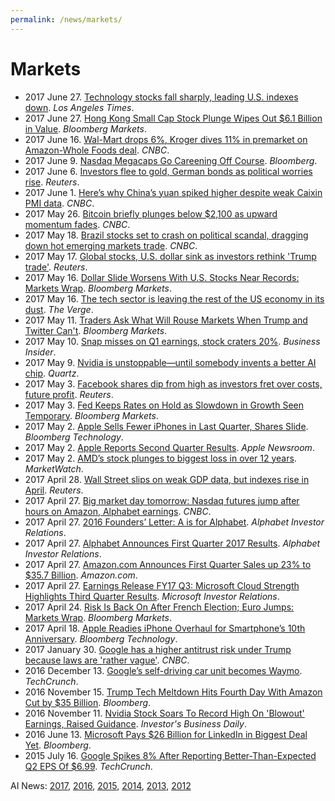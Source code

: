 ```yaml
---
permalink: /news/markets/
---
```

# Markets

* 2017 June 27. [Technology stocks fall sharply, leading U.S. indexes down](http://www.latimes.com/business/la-fi-markets-20170627-story.html). *Los Angeles Times*.
* 2017 June 27. [Hong Kong Small Cap Stock Plunge Wipes Out $6.1 Billion in Value](https://www.bloomberg.com/news/articles/2017-06-27/hong-kong-small-cap-collapse-wipes-out-5-1-billion-this-morning). *Bloomberg Markets*.
* 2017 June 16. [Wal-Mart drops 6%, Kroger dives 11% in premarket on Amazon-Whole Foods deal](http://www.cnbc.com/2017/06/16/wal-mart-drops-4-percent-kroger-dives-12-percent-in-premarket-on-amazon-whole-foods-deal.html). *CNBC*.
* 2017 June 9. [Nasdaq Megacaps Go Careening Off Course](https://www.bloomberg.com/news/articles/2017-06-09/megacap-tech-stumbling-to-worst-day-verus-dow-in-seven-months). *Bloomberg*.
* 2017 June 6. [Investors flee to gold, German bonds as political worries rise](https://www.reuters.com/article/us-global-markets-idUSKBN18X02T). *Reuters*.
* 2017 June 1. [Here’s why China’s yuan spiked higher despite weak Caixin PMI data](http://www.cnbc.com/2017/06/01/heres-why-chinas-yuan-spiked-higher-despite-weak-caixin-pmi-data.html). *CNBC*.
* 2017 May 26. [Bitcoin briefly plunges below $2,100 as upward momentum fades](http://www.cnbc.com/2017/05/26/bitcoin-briefly-plunges-below-2100-as-upward-momentum-fades.html). *CNBC*.
* 2017 May 18. [Brazil stocks set to crash on political scandal, dragging down hot emerging markets trade](http://www.cnbc.com/2017/05/18/this-brazil-stocks-etf-is-crashing-more-than-13-percent-on-an-emerging-political-scandal.html). *CNBC*.
* 2017 May 17. [Global stocks, U.S. dollar sink as investors rethink 'Trump trade'](http://www.reuters.com/article/us-global-markets-idUSKCN18D01B). *Reuters*.
* 2017 May 16. [Dollar Slide Worsens With U.S. Stocks Near Records: Markets Wrap](https://www.bloomberg.com/news/articles/2017-05-15/asia-stocks-set-to-rise-amid-u-s-record-oil-gain-markets-wrap). *Bloomberg Markets*.
* 2017 May 16. [The tech sector is leaving the rest of the US economy in its dust](https://www.theverge.com/2017/5/16/15627198/tech-sector-stock-market-record-high). *The Verge*.
* 2017 May 11. [Traders Ask What Will Rouse Markets When Trump and Twitter Can't](https://www.bloomberg.com/news/articles/2017-05-11/traders-ask-what-will-rouse-markets-when-trump-and-twitter-can-t). *Bloomberg Markets*.
* 2017 May 10. [Snap misses on Q1 earnings, stock craters 20%](http://www.businessinsider.com/snap-q1-earnings-results-2017-5). *Business Insider*.
* 2017 May 9. [Nvidia is unstoppable—until somebody invents a better AI chip](https://qz.com/979846/nvidia-nvda-is-unstoppable-until-somebody-invents-a-better-ai-chip/). *Quartz*.
* 2017 May 3. [Facebook shares dip from high as investors fret over costs, future profit](http://www.reuters.com/article/us-facebook-results-idUSKBN17Z2GY). *Reuters*.
* 2017 May 3. [Fed Keeps Rates on Hold as Slowdown in Growth Seen Temporary](https://www.bloomberg.com/news/articles/2017-05-03/fed-refrains-from-rate-hike-while-maintaining-sunny-outlook). *Bloomberg Markets*.
* 2017 May 2. [Apple Sells Fewer iPhones in Last Quarter, Shares Slide](https://www.bloomberg.com/news/articles/2017-05-02/apple-sells-fewer-iphones-in-latest-quarter-as-consumers-wait). *Bloomberg Technology*.
* 2017 May 2. [Apple Reports Second Quarter Results](https://www.apple.com/newsroom/2017/05/apple-reports-second-quarter-results/). *Apple Newsroom*.
* 2017 May 2. [AMD’s stock plunges to biggest loss in over 12 years](http://www.marketwatch.com/story/amds-stock-plunges-toward-biggest-loss-in-over-12-years-2017-05-02). *MarketWatch*.
* 2017 April 28. [Wall Street slips on weak GDP data, but indexes rise in April](http://www.reuters.com/article/us-usa-stocks-idUSKBN17U1NH). *Reuters*.
* 2017 April 27. [Big market day tomorrow: Nasdaq futures jump after hours on Amazon, Alphabet earnings](http://www.cnbc.com/2017/04/27/nasdaq-100-futures-surge-after-hours-on-amazon-alphabet-earnings.html). *CNBC*.
* 2017 April 27. [2016 Founders’ Letter: A is for Alphabet](https://abc.xyz/investor/founders-letters/2016/index.html). *Alphabet Investor Relations*.
* 2017 April 27. [Alphabet Announces First Quarter 2017 Results](https://abc.xyz/investor/news/earnings/2017/Q1_alphabet_earnings/). *Alphabet Investor Relations*.
* 2017 April 27. [Amazon.com Announces First Quarter Sales up 23% to $35.7 Billion](http://phx.corporate-ir.net/phoenix.zhtml?c=97664&p=irol-newsArticle&ID=2266657). *Amazon.com*.
* 2017 April 27. [Earnings Release FY17 Q3: Microsoft Cloud Strength Highlights Third Quarter Results](https://www.microsoft.com/en-us/Investor/earnings/FY-2017-Q3/press-release-webcast). *Microsoft Investor Relations*.
* 2017 April 24. [Risk Is Back On After French Election; Euro Jumps: Markets Wrap](https://www.bloomberg.com/news/articles/2017-04-23/risk-is-back-on-after-french-election-euro-jumps-markets-wrap). *Bloomberg Markets*.
* 2017 April 18. [Apple Readies iPhone Overhaul for Smartphone’s 10th Anniversary](https://www.bloomberg.com/news/articles/2017-04-18/apple-readies-iphone-overhaul-for-smartphone-s-10th-anniversary). *Bloomberg Technology*.
* 2017 January 30. [Google has a higher antitrust risk under Trump because laws are 'rather vague'](http://www.cnbc.com/2017/01/30/google-antitrust-concerns-under-trump.html). *CNBC*.
* 2016 December 13. [Google’s self-driving car unit becomes Waymo](https://techcrunch.com/2016/12/13/googles-self-driving-car-unit-spins-out-as-waymo/). *TechCrunch*.
* 2016 November 15. [Trump Tech Meltdown Hits Fourth Day With Amazon Cut by $35 Billion](https://www.bloomberg.com/news/articles/2016-11-14/trump-tech-meltdown-hits-fourth-day-as-amazon-cut-by-35-billion). *Bloomberg*.
* 2016 November 11. [Nvidia Stock Soars To Record High On 'Blowout' Earnings, Raised Guidance](http://www.investors.com/stock-lists/sector-leaders/nvidia-stock-soars-on-q3-beat-and-raise/). *Investor's Business Daily*.
* 2016 June 13. [Microsoft Pays $26 Billion for LinkedIn in Biggest Deal Yet](https://www.bloomberg.com/news/articles/2016-06-13/microsoft-to-buy-linkedin-in-deal-valued-at-26-2-billion-ipe079k9). *Bloomberg*.
* 2015 July 16. [Google Spikes 8% After Reporting Better-Than-Expected Q2 EPS Of $6.99](https://techcrunch.com/2015/07/16/google-q2-2015-earnings/). *TechCrunch*.

AI News: [2017](http://realai.org/news/), [2016](http://realai.org/news/2016/), [2015](http://realai.org/news/2015/), [2014](http://realai.org/news/2014/), [2013](http://realai.org/news/2013/), [2012](http://realai.org/news/2012/)
